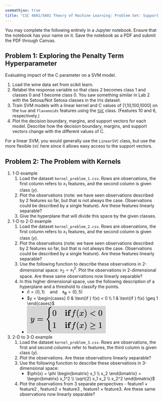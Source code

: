 ```yaml
---
usemathjax: true
title: "CSC 4601/5601 Theory of Machine Learning: Problem Set: Support Vector Machines"
---
```


You may complete the following entirely in a Jupyter notebook. Ensure that the notebook has your name on it. Save the notebook as a PDF and submit the PDF through Canvas.

## Problem 1: Exploring the Penalty Term Hyperparameter

Evaluating impact of the C parameter on a SVM model.

1. Load the wine data set from scikit learn.
2. Relabel the response variable so that class 2 becomes class 1 and classes 0 and 1 become class 0. You saw something similar in Lab 2 with the Setosa/Not Setosa classes in the Iris dataset.
3. Train SVM models with a linear kernel and C values of [1,10,100,1000] on the `hue` and `flavanoids` features using the [```SVC```](https://scikit-learn.org/stable/modules/generated/sklearn.svm.SVC.html) class. (Features 10 and 6, respectively.)
4. Plot the decision boundary, margins, and support vectors for each model. Describe how the decision boundary, margins, and support vectors change with the different values of C.

For a linear SVM, you would generally use the `LinearSVC` class, but use the more flexible `SVC` here since it allows easy access to the support vectors.

## Problem 2: The Problem with Kernels

1. 1-D example
    1. Load the dataset `kernel_problem_1.csv`. Rows are observations,
the first column refers to $x_{1}$ features, and the second column
is given class ($y$).
    2. Plot the observations (note: we have seen observations described by
2 features so far, but that is not always the case. Observations could
be described by a single feature). Are these features linearly separable?
    3. Give the hyperplane that will divide this space by the given classes.
2. 1-D to 2-D example
    1. Load the dataset `kernel_problem_2.csv`. Rows are observations,
the first column refers to $x_{1}$ features, and the second column is given class ($y$).
    2. Plot the observations (note: we have seen observations described by
2 features so far, but that is not always the case. Observations could
be described by a single feature). Are these features linearly separable?
    3. Use the following function to describe these observations in 2-dimensional
space: $x_{2}=x_{1}^{2}$. Plot the observations in 2-dimensional
space. Are these same observations now linearly separable?
    4. In this higher dimensional space, use the following description of
a hyperplane and a threshold to classify the points.
        - $\hat{n} = \langle 0, 1 \rangle \quad \text{and} \quad \mathbf{r_0} = (0,5)$
        - <span>$y = \begin{cases} 0 & \text{if } f(x) < 0 \\ 1 & \text{if } f(x) \geq 1 \end{cases}$</span>
        - ![PNG rendering of above equation](classdef.png)
3. 2-D to 3-D example
    1. Load the dataset `kernel_problem_3.csv`. Rows are observations,
the first and second columns refer to features, the third column is
given class (y).
    2. Plot the observations. Are these observations linearly separable?
    3. Use the following function to describe these observations in 3-dimensional
space:
        - $\phi(x) = \phi \begin{bmatrix} x_1 \\ x_2 \end{bmatrix} = \begin{bmatrix} x_1^2 \\ \sqrt{2} x_1 x_2 \\ x_2^2 \end{bmatrix}$
    4. Plot the observations from 3 separate perspectives - feature1
&times; feature2 , feature2 &times; feature3 , feature1 &times; feature3. Are these
same observations now linearly separable?
